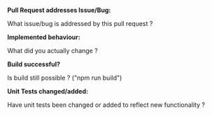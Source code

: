 __Pull Request addresses Issue/Bug:__

What issue/bug is addressed by this pull request ?

__Implemented behaviour:__

What did you actually change ? 

__Build successful?__

Is build still possible ? ("npm run build")

__Unit Tests changed/added:__

Have unit tests been changed or added to reflect new functionality ?
